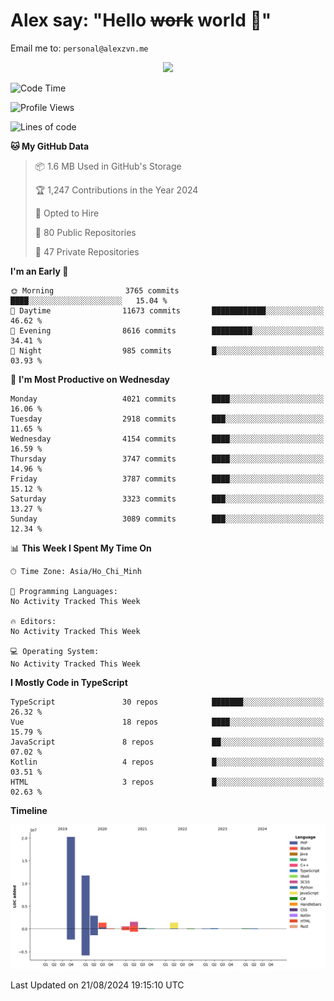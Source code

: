 # Alex say: "Hello ~~work~~ world 🐾"
Email me to: `personal@alexzvn.me`


<p align=center>
  <a href="https://skillicons.dev">
    <img src="https://skillicons.dev/icons?i=ts,js,php,nodejs,bun,vue,nuxt,react,svelte,tauri,laravel,rust,mongodb,docker,electron,redis,rabbitmq,tailwind,git,cloudflare,elysia,mysql,nginx,rollupjs,sentry,ubuntu,yarn,html,css,vite" />
  </a>
</p>

<!--START_SECTION:waka-->
![Code Time](http://img.shields.io/badge/Code%20Time-1%2C066%20hrs%2055%20mins-blue)

![Profile Views](http://img.shields.io/badge/Profile%20Views-5-blue)

![Lines of code](https://img.shields.io/badge/From%20Hello%20World%20I%27ve%20Written-40.5%20million%20lines%20of%20code-blue)

**🐱 My GitHub Data** 

> 📦 1.6 MB Used in GitHub's Storage 
 > 
> 🏆 1,247 Contributions in the Year 2024
 > 
> 💼 Opted to Hire
 > 
> 📜 80 Public Repositories 
 > 
> 🔑 47 Private Repositories 
 > 
**I'm an Early 🐤** 

```text
🌞 Morning                3765 commits        ████░░░░░░░░░░░░░░░░░░░░░   15.04 % 
🌆 Daytime                11673 commits       ████████████░░░░░░░░░░░░░   46.62 % 
🌃 Evening                8616 commits        █████████░░░░░░░░░░░░░░░░   34.41 % 
🌙 Night                  985 commits         █░░░░░░░░░░░░░░░░░░░░░░░░   03.93 % 
```
📅 **I'm Most Productive on Wednesday** 

```text
Monday                   4021 commits        ████░░░░░░░░░░░░░░░░░░░░░   16.06 % 
Tuesday                  2918 commits        ███░░░░░░░░░░░░░░░░░░░░░░   11.65 % 
Wednesday                4154 commits        ████░░░░░░░░░░░░░░░░░░░░░   16.59 % 
Thursday                 3747 commits        ████░░░░░░░░░░░░░░░░░░░░░   14.96 % 
Friday                   3787 commits        ████░░░░░░░░░░░░░░░░░░░░░   15.12 % 
Saturday                 3323 commits        ███░░░░░░░░░░░░░░░░░░░░░░   13.27 % 
Sunday                   3089 commits        ███░░░░░░░░░░░░░░░░░░░░░░   12.34 % 
```


📊 **This Week I Spent My Time On** 

```text
🕑︎ Time Zone: Asia/Ho_Chi_Minh

💬 Programming Languages: 
No Activity Tracked This Week

🔥 Editors: 
No Activity Tracked This Week

💻 Operating System: 
No Activity Tracked This Week
```

**I Mostly Code in TypeScript** 

```text
TypeScript               30 repos            ███████░░░░░░░░░░░░░░░░░░   26.32 % 
Vue                      18 repos            ████░░░░░░░░░░░░░░░░░░░░░   15.79 % 
JavaScript               8 repos             ██░░░░░░░░░░░░░░░░░░░░░░░   07.02 % 
Kotlin                   4 repos             █░░░░░░░░░░░░░░░░░░░░░░░░   03.51 % 
HTML                     3 repos             █░░░░░░░░░░░░░░░░░░░░░░░░   02.63 % 
```



**Timeline**

![Lines of Code chart](https://raw.githubusercontent.com/alexzvn/alexzvn/main/assets/bar_graph.png)


 Last Updated on 21/08/2024 19:15:10 UTC
<!--END_SECTION:waka-->
